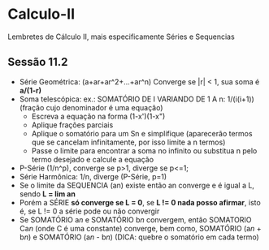 # Calculo-II
Lembretes de Cálculo II, mais especificamente Séries e Sequencias


## Sessão 11.2
- Série Geométrica: (a+ar+ar^2+...+ar^n)   Converge se |r| < 1, sua soma é **a/(1-r)**
- Soma telescópica: ex.: SOMATÓRIO DE I VARIANDO DE 1 A n: 1/(i(i+1)) (fração cujo denominador é uma equação)
  - Escreva a equação na forma (1-x')(1-x")
  - Aplique frações parciais
  - Aplique o somatório para um Sn e simplifique (aparecerão termos que se cancelam infinitamente, por isso limite a n termos)
  - Passe o limite para encontrar a soma no infinito ou substitua n pelo termo desejado e calcule a equação
- P-Série (1/n^p), converge se p>1, diverge se p<=1;
- Série Harmônica: 1/n, diverge (P-Série, p=1)
- Se o limite da SEQUENCIA (an) existe então an converge e é igual a L, sendo **L = lim an**
- Porém a SÉRIE **só converge se L = 0**, se **L != 0 nada posso afirmar**, isto é, se L != 0 a série pode ou não convergir
- Se SOMATÓRIO a*n* e SOMATÓRIO b*n* convergem, então SOMATORIO Ca*n* (onde C é uma constante) converge, bem como, SOMATÓRIO (a*n* + b*n*) e SOMATÓRIO (a*n* - b*n*)  (DICA: quebre o somatório em cada termo) 
